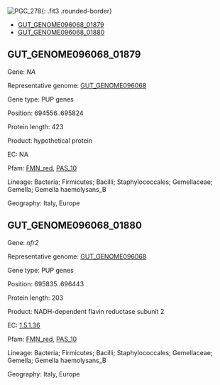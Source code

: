 ![PGC_278](../static/images/Clusters_figure/PGC_278.jpg){: .fit3 .rounded-border}

<ul id="myTab" class="nav nav-tabs">
  <li class="active">
        <a href="#tab1" data-toggle="tab">GUT_GENOME096068_01879</a>
  </li>
<li><a href="#tab2" data-toggle="tab">GUT_GENOME096068_01880</a></li>
</ul>

<div id="myTabContent" class="tab-content">
  <div class="tab-pane fade in active" id="tab1">

<h2 id="GUT_GENOME096068_01879">GUT_GENOME096068_01879</h2>
<p>Gene: <em>NA</em>
<p>Representative genome: <a href="https://www.ebi.ac.uk/metagenomics/genomes/MGYG-HGUT-01282">GUT_GENOME096068</a></p>
<p>Gene type: PUP genes</p>
<p>Position: 694556..695824</p>
<p>Protein length: 423</p>
<p>Product: hypothetical protein</p>
<p>EC: NA</p>
<p>Pfam: <a href="http://pfam.xfam.org/family/FMN_red">FMN_red</a>, <a href="http://pfam.xfam.org/family/PAS_10">PAS_10</a></p>
<p>Lineage: Bacteria; Firmicutes; Bacilli; Staphylococcales; Gemellaceae; Gemella; Gemella haemolysans_B</p>
<p>Geography: Italy, Europe</p>
  </div>

  <div class="tab-pane fade" id="tab2">

<h2 id="GUT_GENOME096068_01880">GUT_GENOME096068_01880</h2>
<p>Gene: <em>nfr2</em></p>
<p>Representative genome: <a href="https://www.ebi.ac.uk/metagenomics/genomes/MGYG-HGUT-01282">GUT_GENOME096068</a></p>
<p>Gene type: PUP genes</p>
<p>Position: 695835..696443</p>
<p>Protein length: 203</p>
<p>Product: NADH-dependent flavin reductase subunit 2</p>
<p>EC: <a href="https://www.brenda-enzymes.org/enzyme.php?ecno=1.5.1.36">1.5.1.36</a></p>
<p>Pfam: <a href="http://pfam.xfam.org/family/FMN_red">FMN_red</a>, <a href="http://pfam.xfam.org/family/PAS_10">PAS_10</a></p>
<p>Lineage: Bacteria; Firmicutes; Bacilli; Staphylococcales; Gemellaceae; Gemella; Gemella haemolysans_B</p>
<p>Geography: Italy, Europe</p>

  </div>
</div>
